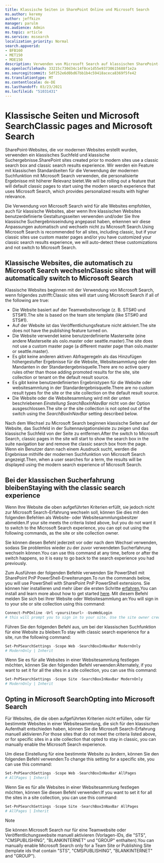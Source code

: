 ```yaml
---
title: Klassische Seiten in SharePoint Online und Microsoft Search
ms.author: keremy
author: jeffkizn
manager: parulm
ms.audience: Admin
ms.topic: article
ms.service: mssearch
localization_priority: Normal
search.appverid:
- BFB160
- MET150
- MOE150
description: Verwenden von Microsoft Search auf klassischen SharePoint-Seiten
ms.openlocfilehash: 33215c730d34c14f8ce1d55e93730615688f1e2a
ms.sourcegitcommit: 5df252e6d0bd67bb1b4c59418aceca8369f5fe42
ms.translationtype: MT
ms.contentlocale: de-DE
ms.lasthandoff: 03/23/2021
ms.locfileid: "51031431"
---
```

# <a name="classic-pages-and-microsoft-search"></a><span data-ttu-id="4af1b-103">Klassische Seiten und Microsoft Search</span><span class="sxs-lookup"><span data-stu-id="4af1b-103">Classic pages and Microsoft Search</span></span>

<span data-ttu-id="4af1b-104">SharePoint-Websites, die vor modernen Websites erstellt wurden, verwenden ein klassisches Suchfeld und klassische Suchergebnisse.</span><span class="sxs-lookup"><span data-stu-id="4af1b-104">SharePoint sites created prior to modern sites use a classic search box and classic search results experience.</span></span> <span data-ttu-id="4af1b-105">Wir werden ein Feature mit klassischen Standardseiten für die Verwendung der modernen Suchfunktion mit Microsoft Search verwenden, die personalisierte Ergebnisse mit höherer Relevanz bietet.</span><span class="sxs-lookup"><span data-stu-id="4af1b-105">We will be rolling out a feature that will default classic pages to start using the modern search experience that uses Microsoft Search, which provides personalized results with higher relevance.</span></span>

<span data-ttu-id="4af1b-106">Die Verwendung von Microsoft Search wird für alle Websites empfohlen, auch für klassische Websites, aber wenn Ihre klassischen Websites benutzerdefinierte Gestaltungsseiten verwenden und/oder Sie Ihre klassische Suchergebnisseindung angepasst haben, erkennen wir diese Anpassungen automatisch und wechseln nicht zu Microsoft Search.</span><span class="sxs-lookup"><span data-stu-id="4af1b-106">Using Microsoft Search is recommended for all sites, including classic, but if your classic sites use custom master pages and/or you have customized your classic search results experience, we will auto-detect these customizations and not switch to Microsoft Search.</span></span>

## <a name="classic-sites-that-will-automatically-switch-to-microsoft-search"></a><span data-ttu-id="4af1b-107">Klassische Websites, die automatisch zu Microsoft Search wechseln</span><span class="sxs-lookup"><span data-stu-id="4af1b-107">Classic sites that will automatically switch to Microsoft Search</span></span>

<span data-ttu-id="4af1b-108">Klassische Websites beginnen mit der Verwendung von Microsoft Search, wenn folgendes zutrifft:</span><span class="sxs-lookup"><span data-stu-id="4af1b-108">Classic sites will start using Microsoft Search if all of the following are true:</span></span>

* <span data-ttu-id="4af1b-109">Die Website basiert auf der Teamwebsitevorlage (z. B. STS#0 und STS#1).</span><span class="sxs-lookup"><span data-stu-id="4af1b-109">The site is based on the team site template (like STS#0 and STS#1).</span></span>
* <span data-ttu-id="4af1b-110">Auf der Website ist das Veröffentlichungsfeature nicht aktiviert.</span><span class="sxs-lookup"><span data-stu-id="4af1b-110">The site does not have the publishing feature turned on.</span></span>
* <span data-ttu-id="4af1b-111">Die Website verwendet keine benutzerdefinierte Masterseite (eine andere Masterseite als oslo.master oder seattle.master).</span><span class="sxs-lookup"><span data-stu-id="4af1b-111">The site does not use a custom master page (a different master page than oslo.master or seattle.master).</span></span>
* <span data-ttu-id="4af1b-112">Es gibt keine anderen aktiven Abfrageregeln als das Hinzufügen höhergestufter Ergebnisse für die Website, Websitesammlung oder den Mandanten in der Standardergebnisquelle.</span><span class="sxs-lookup"><span data-stu-id="4af1b-112">There are no active query rules other than those adding promoted results for the site, site collection or tenant on the default result source.</span></span>
* <span data-ttu-id="4af1b-113">Es gibt keine benutzerdefinierten Ergebnistypen für die Website oder websitesammlung in der Standardergebnisquelle.</span><span class="sxs-lookup"><span data-stu-id="4af1b-113">There are no custom result types for the site or the site collection on the default result source.</span></span>
* <span data-ttu-id="4af1b-114">Die Website oder die Websitesammlung wird mit der unten beschriebenen *Einstellung SearchBoxInNavBar* nicht von der Option ausgeschlossen.</span><span class="sxs-lookup"><span data-stu-id="4af1b-114">The site or the site collection is not opted out of the switch using the *SearchBoxInNavBar* setting described below.</span></span>

<span data-ttu-id="4af1b-115">Nach dem Wechsel zu Microsoft Search beginnen klassische Seiten auf der Website, das Suchfeld in der Suitennavigationsleiste zu zeigen und das klassische Suchfeld von der Seite zu entfernen.</span><span class="sxs-lookup"><span data-stu-id="4af1b-115">After the switch to Microsoft Search, classic pages in the site will start to show the search box in the suite navigation bar and remove the classic search box from the page.</span></span> <span data-ttu-id="4af1b-116">Wenn ein Benutzer dann nach einem Ausdruck sucht, werden die Ergebnisse mithilfe der modernen Suchfunktion von Microsoft Search angezeigt.</span><span class="sxs-lookup"><span data-stu-id="4af1b-116">Then, when a user searches for a term, the results will be displayed using the modern search experience of Microsoft Search.</span></span>

## <a name="staying-with-the-classic-search-experience"></a><span data-ttu-id="4af1b-117">Bei der klassischen Sucherfahrung bleiben</span><span class="sxs-lookup"><span data-stu-id="4af1b-117">Staying with the classic search experience</span></span>

<span data-ttu-id="4af1b-118">Wenn Ihre Website die oben aufgeführten Kriterien erfüllt, sie jedoch nicht zur Microsoft Search-Erfahrung wechseln soll, können Sie dies mit den folgenden Befehlen als Website- oder Websitesammlungsbesitzer abmelden.</span><span class="sxs-lookup"><span data-stu-id="4af1b-118">If your site meets the criteria listed above, but you do not want it to switch to the Microsoft Search experience, you can opt out using the following commands, as the site or site collection owner.</span></span>

<span data-ttu-id="4af1b-119">Sie können diesen Befehl jederzeit vor oder nach dem Wechsel verwenden, sodass Sie problemlos wieder zu der zuvor verwendeten Sucherfahrung wechseln können.</span><span class="sxs-lookup"><span data-stu-id="4af1b-119">You can use this command at any time, before or after the switch happens, so it is easy to go back to the search experience you had previously.</span></span>

<span data-ttu-id="4af1b-120">Zum Ausführen der folgenden Befehle verwenden Sie PowerShell mit SharePoint PnP PowerShell-Erweiterungen.</span><span class="sxs-lookup"><span data-stu-id="4af1b-120">To run the commands below, you will use PowerShell with SharePoint PnP PowerShell extensions.</span></span> <span data-ttu-id="4af1b-121">Sie können hier installieren und mehr über die ersten Schritte [erfahren.](/powershell/sharepoint/sharepoint-pnp/sharepoint-pnp-cmdlets?view=sharepoint-ps)</span><span class="sxs-lookup"><span data-stu-id="4af1b-121">You can install and learn more about how to get started [here](/powershell/sharepoint/sharepoint-pnp/sharepoint-pnp-cmdlets?view=sharepoint-ps).</span></span> <span data-ttu-id="4af1b-122">Mit diesem Befehl melden Sie sich bei Ihrer Website oder Websitesammlung an:</span><span class="sxs-lookup"><span data-stu-id="4af1b-122">You will sign in to your site or site collection using this command:</span></span>

```powershell
Connect-PnPOnline -Url <yoursiteurl> -UseWebLogin
# this will prompt you to sign in to your site. Use the site owner credentials.
```

<span data-ttu-id="4af1b-123">Führen Sie den folgenden Befehl aus, um bei der klassischen Suchfunktion für eine Website zu bleiben:</span><span class="sxs-lookup"><span data-stu-id="4af1b-123">To stay with classic search experience for a site, run the following command:</span></span>

```powershell
Set-PnPSearchSettings -Scope Web -SearchBoxInNavBar ModernOnly
# ModernOnly | Inherit
```

<span data-ttu-id="4af1b-124">Wenn Sie es für alle Websites in einer Websitesammlung festlegen möchten, können Sie den folgenden Befehl verwenden:</span><span class="sxs-lookup"><span data-stu-id="4af1b-124">Alternately, if you want to set it for all the sites in a site collection, you can use this command:</span></span>

```powershell
Set-PnPSearchSettings -Scope Site -SearchBoxInNavBar ModernOnly
# ModernOnly | Inherit
```

## <a name="opting-into-microsoft-search"></a><span data-ttu-id="4af1b-125">Opting in Microsoft Search</span><span class="sxs-lookup"><span data-stu-id="4af1b-125">Opting into Microsoft Search</span></span>

<span data-ttu-id="4af1b-126">Für Websites, die die oben aufgeführten Kriterien nicht erfüllen, oder für bestimmte Websites in einer Websitesammlung, die sich für den klassischen Aufenthalt entschieden haben, können Sie die Microsoft Search-Erfahrung manuell aktivieren.</span><span class="sxs-lookup"><span data-stu-id="4af1b-126">For those sites that do not meet the criteria listed above, or for specific sites in a site collection that opted to stay in classic, you can manually enable the Microsoft Search experience.</span></span>

<span data-ttu-id="4af1b-127">Um diese Einstellung für eine bestimmte Website zu ändern, können Sie den folgenden Befehl verwenden:</span><span class="sxs-lookup"><span data-stu-id="4af1b-127">To change this setting for a specific site, you can use this command:</span></span>

```powershell
Set-PnPSearchSettings -Scope Web -SearchBoxInNavBar AllPages
# AllPages | Inherit
```

<span data-ttu-id="4af1b-128">Wenn Sie es für alle Websites in einer Websitesammlung festlegen möchten, können Sie diesen Befehl verwenden:</span><span class="sxs-lookup"><span data-stu-id="4af1b-128">If you want to set it for all the sites in a site collection, you can use this command:</span></span>

```powershell
Set-PnPSearchSettings -Scope Site -SearchBoxInNavBar AllPages
# AllPages | Inherit
```

> [!NOTE]
> <span data-ttu-id="4af1b-129">Sie können Microsoft Search nur für eine Teamwebsite oder Veröffentlichungswebsite manuell aktivieren (Vorlagen-IDs, die "STS", "CMSPUBLISHING", "BLANKINTERNET" und "GROUP" enthalten).</span><span class="sxs-lookup"><span data-stu-id="4af1b-129">You can manually enable Microsoft Search only for a Team Site or Publishing Site (template ids that contain "STS", "CMSPUBLISHING", "BLANKINTERNET" and "GROUP").</span></span>